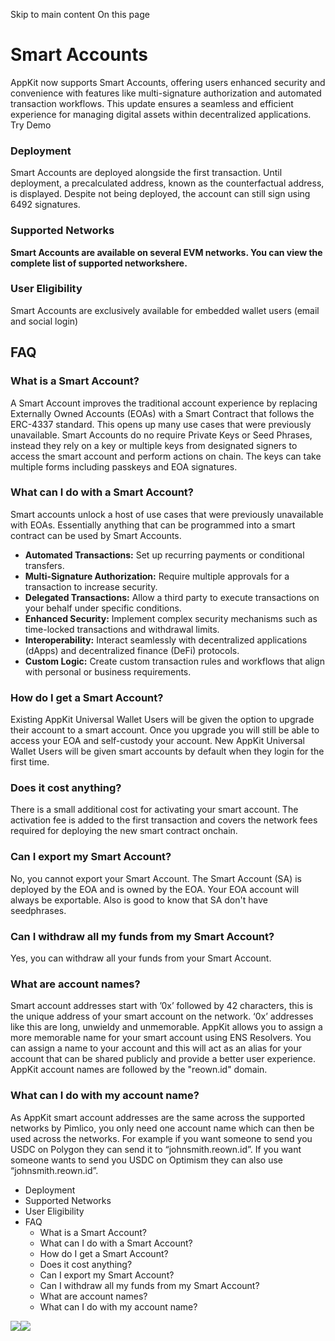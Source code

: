 Skip to main content
On this page
# Smart Accounts
AppKit now supports Smart Accounts, offering users enhanced security and convenience with features like multi-signature authorization and automated transaction workflows. This update ensures a seamless and efficient experience for managing digital assets within decentralized applications.
Try Demo
### Deployment​
Smart Accounts are deployed alongside the first transaction. Until deployment, a precalculated address, known as the counterfactual address, is displayed. Despite not being deployed, the account can still sign using 6492 signatures.
### Supported Networks​
**Smart Accounts are available on several EVM networks. You can view the complete list of supported networkshere.**
### User Eligibility​
Smart Accounts are exclusively available for embedded wallet users (email and social login)
## FAQ​
### What is a Smart Account?​
A Smart Account improves the traditional account experience by replacing Externally Owned Accounts (EOAs) with a Smart Contract that follows the ERC-4337 standard. This opens up many use cases that were previously unavailable.
Smart Accounts do no require Private Keys or Seed Phrases, instead they rely on a key or multiple keys from designated signers to access the smart account and perform actions on chain. The keys can take multiple forms including passkeys and EOA signatures.
### What can I do with a Smart Account?​
Smart accounts unlock a host of use cases that were previously unavailable with EOAs. Essentially anything that can be programmed into a smart contract can be used by Smart Accounts.
  * **Automated Transactions:** Set up recurring payments or conditional transfers.
  * **Multi-Signature Authorization:** Require multiple approvals for a transaction to increase security.
  * **Delegated Transactions:** Allow a third party to execute transactions on your behalf under specific conditions.
  * **Enhanced Security:** Implement complex security mechanisms such as time-locked transactions and withdrawal limits.
  * **Interoperability:** Interact seamlessly with decentralized applications (dApps) and decentralized finance (DeFi) protocols.
  * **Custom Logic:** Create custom transaction rules and workflows that align with personal or business requirements.


### How do I get a Smart Account?​
Existing AppKit Universal Wallet Users will be given the option to upgrade their account to a smart account. Once you upgrade you will still be able to access your EOA and self-custody your account.
New AppKit Universal Wallet Users will be given smart accounts by default when they login for the first time.
### Does it cost anything?​
There is a small additional cost for activating your smart account. The activation fee is added to the first transaction and covers the network fees required for deploying the new smart contract onchain.
### Can I export my Smart Account?​
No, you cannot export your Smart Account. The Smart Account (SA) is deployed by the EOA and is owned by the EOA. Your EOA account will always be exportable. Also is good to know that SA don't have seedphrases.
### Can I withdraw all my funds from my Smart Account?​
Yes, you can withdraw all your funds from your Smart Account.
### What are account names?​
Smart account addresses start with ’0x’ followed by 42 characters, this is the unique address of your smart account on the network. ‘0x’ addresses like this are long, unwieldy and unmemorable. AppKit allows you to assign a more memorable name for your smart account using ENS Resolvers.
You can assign a name to your account and this will act as an alias for your account that can be shared publicly and provide a better user experience. AppKit account names are followed by the "reown.id" domain.
### What can I do with my account name?​
As AppKit smart account addresses are the same across the supported networks by Pimlico, you only need one account name which can then be used across the networks.
For example if you want someone to send you USDC on Polygon they can send it to “johnsmith.reown.id”. If you want someone wants to send you USDC on Optimism they can also use “johnsmith.reown.id”.
  * Deployment
  * Supported Networks
  * User Eligibility
  * FAQ
    * What is a Smart Account?
    * What can I do with a Smart Account?
    * How do I get a Smart Account?
    * Does it cost anything?
    * Can I export my Smart Account?
    * Can I withdraw all my funds from my Smart Account?
    * What are account names?
    * What can I do with my account name?


![](https://t.co/1/i/adsct?bci=4&dv=America%2FToronto%26en-US%26Google%20Inc.%26MacIntel%26255%261080%26600%266%2624%261080%26600%260%26na&eci=3&event=%7B%7D&event_id=2a40b8ae-38e8-448c-8284-bb5198323352&integration=gtm&p_id=Twitter&p_user_id=0&pl_id=84e6ea8d-9d01-4501-9662-f5ab8e5b3f36&tw_document_href=https%3A%2F%2Fdocs.reown.com%2Fappkit%2Ffeatures%2Fsmart-accounts&tw_iframe_status=0&txn_id=oo02q&type=javascript&version=2.3.31)![](https://analytics.twitter.com/1/i/adsct?bci=4&dv=America%2FToronto%26en-US%26Google%20Inc.%26MacIntel%26255%261080%26600%266%2624%261080%26600%260%26na&eci=3&event=%7B%7D&event_id=2a40b8ae-38e8-448c-8284-bb5198323352&integration=gtm&p_id=Twitter&p_user_id=0&pl_id=84e6ea8d-9d01-4501-9662-f5ab8e5b3f36&tw_document_href=https%3A%2F%2Fdocs.reown.com%2Fappkit%2Ffeatures%2Fsmart-accounts&tw_iframe_status=0&txn_id=oo02q&type=javascript&version=2.3.31)
